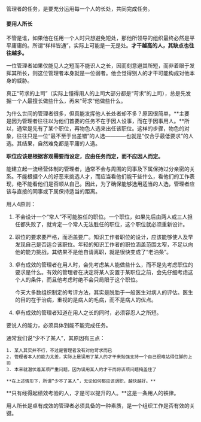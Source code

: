 管理者的任务，是要充分运用每一个人的长处，共同完成任务。

#### 要用人所长

不管是谁，如果他在任用一个人时只想避免短处，那他所领导的组织最终必然是平平庸庸的。所谓“样样皆通”，实际上可能是一无是处。**才干越高的人，其缺点也往往越多。**

一位管理者如果仅能见人之短而不能识人之长，因而刻意避其所短，而非着眼于发挥其所长，则这位管理者本身就是一位弱者。他会觉得别人的才干可能构成对他本身的威胁。

真正“苛求的上司”（实际上懂得用人的上司大部分都是“苛求”的上司），总是先发掘一个人最擅长做些什么，再来“苛求”他做些什么。

为什么世间的管理者很多，但真能发挥他人长处者却不多？原因很简单，**主要是因为管理者往往以为他们首要的任务不在于因人设事，而在于因事用人。**所以，通常是先有了某个职位，再物色人选来出任该职位。这样的步骤，物色的对象，往往只是一位“最不至于出差错”的人选————也就是“仅合乎最低要求”的人选。其结果，自然难免都是平庸的人选。

**职位应该是根据客观需要而设定，应由任务而定，而不应因人而定。**

能建立起一流经营体制的管理者，通常不会与周围的同事及下属保持过分亲密的关系。不能根据个人的好恶来挑选人才，而应当看他们能干些什么，看他们的工作表现，绝不能看他们是否顺从自己。因此，为了确保能够选用适当的人选，管理者应该与直接的同事或下属保持适当的距离。

用人4原则：

1. 不会设计一个“常人”不可能胜任的职位。一个职位，如果先后由两人或三人担任都失败了，就肯定一个常人无法胜任的职位，这个职位就必须重新设计。

2. 职位的要求要严格，而涵盖要广。知识工作者职位的设计，应该能够使人及早发现自己是否适合该职位。年轻的知识工作者的职位涵盖范围太窄，不足以向他的能力挑战，其结果不是他自请离职，就是很快变成了“老油条”。

3. 卓有成效的管理者在用人时，会先考虑某人能做些什么，而不是先考虑职位的要求是什么。有效的管理者在决定将某人安置于某职位之前，会先仔细考虑这个人的条件，而且他考虑时绝不会只局限于这个职位。

    今天大多数组织制定的考评方法，其实是脱胎于一般医生对病人的评估。医生的目的在于治病，重视的是病人的毛病，而不是病人的优点。
    
4. 卓有成效的管理者知道在用人之长的同时，必须容忍人之所短。

要说人的能力，必须具体到能不能完成任务。

通常我们说“少不了某人”，其原因有三点：

    1. 某人其实并不行，不过是管理者没有对他苛求而已
    2. 管理者本人的能力太差，实际上是误用了某人的才干来勉强支持一个自己很难站得住脚的上司
    3. 本来就潜伏着某项严重问题，因为误用某人的才干而将该项问题掩盖住了
    
    **在上述情形下，所谓“少不了某人”，无论如何都应该调职，越快越好。**
    
**只有经得起绩效考验的人，才是可以提升的人。**这是一条用人的铁律。

用人所长是卓有成效的管理者必须具备的一种素质，是一个组织工作是否有效的关键。


    
    

